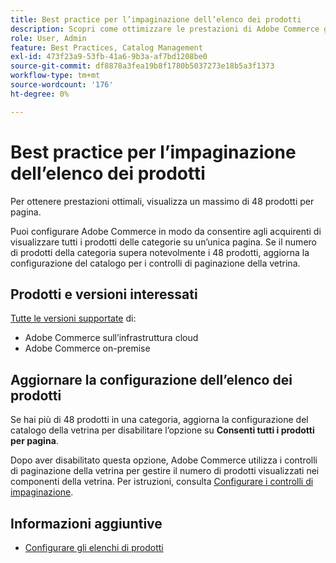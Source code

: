 ```yaml
---
title: Best practice per l’impaginazione dell’elenco dei prodotti
description: Scopri come ottimizzare le prestazioni di Adobe Commerce gestendo il numero di prodotti visualizzati in ogni pagina del catalogo della vetrina.
role: User, Admin
feature: Best Practices, Catalog Management
exl-id: 473f23a9-53fb-41a6-9b3a-af7bd1208be0
source-git-commit: df8878a3fea19b8f1780b5037273e18b5a3f1373
workflow-type: tm+mt
source-wordcount: '176'
ht-degree: 0%

---
```


# Best practice per l’impaginazione dell’elenco dei prodotti

Per ottenere prestazioni ottimali, visualizza un massimo di 48 prodotti per pagina.

Puoi configurare Adobe Commerce in modo da consentire agli acquirenti di visualizzare tutti i prodotti delle categorie su un’unica pagina. Se il numero di prodotti della categoria supera notevolmente i 48 prodotti, aggiorna la configurazione del catalogo per i controlli di paginazione della vetrina.

## Prodotti e versioni interessati

[Tutte le versioni supportate](../../../release/versions.md) di:

- Adobe Commerce sull’infrastruttura cloud
- Adobe Commerce on-premise

## Aggiornare la configurazione dell’elenco dei prodotti

Se hai più di 48 prodotti in una categoria, aggiorna la configurazione del catalogo della vetrina per disabilitare l’opzione su **Consenti tutti i prodotti per pagina**.

Dopo aver disabilitato questa opzione, Adobe Commerce utilizza i controlli di paginazione della vetrina per gestire il numero di prodotti visualizzati nei componenti della vetrina. Per istruzioni, consulta [Configurare i controlli di impaginazione](https://experienceleague.adobe.com/docs/commerce-admin/catalog/catalog/navigation/navigation-product-listings.html#configure-the-pagination-controls).

## Informazioni aggiuntive

- [Configurare gli elenchi di prodotti](https://experienceleague.adobe.com/docs/commerce-admin/catalog/catalog/navigation/navigation-product-listings.html)
